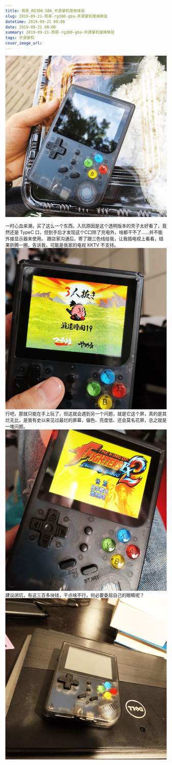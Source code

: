 ```yaml
---
title: 周哥_RG300_GBA_开源掌机使用体验
slug: 2019-09-21-周哥-rg300-gba-开源掌机使用体验
datetime: 2019-09-21 00:00
date: 2019-09-21 00:00
summary: 2019-09-21-周哥-rg300-gba-开源掌机使用体验
tags: 开源掌机
cover_image_url: 
---
```

![07366-3sz4gepwvdc.png](../assets/2019/09/3752262548.png)
<!--more-->
一时心血来潮，买了这么一个东西。入坑原因是这个透明版本的壳子太好看了，竟然还是 TypeC 口，但到手后才发现这个C口除了充电外，啥都干不了……并不能外接显示器来使用。
跟店家沟通后，寄了跟三色线给我，让我插电视上看看，结果折腾一圈，告诉我，可能是我家的电视 KKTV 不支持。
![67580-tymmfugpg4h.png](../assets/2019/09/4008086529.png)行吧，那就只能在手上玩了，但这就会遇到另一个问题，就是它这个屏，真的是其烂无比，是我有史以来见过最烂的屏幕，偏色、亮度低、还会莫名花屏，总之就是一堆问题。
![36541-w0ymz04np2.png](../assets/2019/09/1796743902.png)建议闭坑，有这三百多块钱，干点啥不行，何必要委屈自己的眼睛呢？
![80074-6ya9uoqjz4u.png](../assets/2019/09/214916409.png)